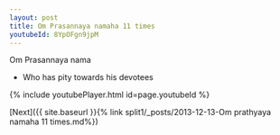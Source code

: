 ```yaml
---
layout: post
title: Om Prasannaya namaha 11 times
youtubeId: 8YpOFgn9jpM
---
```

 
 
Om Prasannaya nama 
 
 -  Who has pity towards his devotees 
 
  
 
  
 
 
 
 
 
 


{% include youtubePlayer.html id=page.youtubeId %}
 
[Next]({{ site.baseurl }}{% link  split1/_posts/2013-12-13-Om prathyaya namaha 11 times.md%})
 
